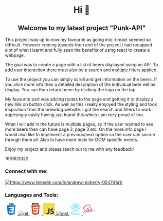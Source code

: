 <h1 align="center">Hi 👋</h1>
<h2 align="center"> Welcome to my latest project "Punk-API"</h2>

<p>This project was up to now my favourite as going into it react seemed so difficult. However coming towards then end of the project i had recapped alot of what i learnt and fully seen the benefits of using react to create a webpage.

The goal was to create a page with a list of beers displayed using an API. To add user interaction there must also be a search and multiple filters applied.

To use the project you can simply scroll and get information on the beers. If you click more info then a detailed description of the individual beer will be display. You can then return home by clicking the logo on the top.

My favourite part was adding routes to the page and getting it to display a new link on button click. As well as this i really emjoyed the styling and took inspiration from the brewdog website. I got the search and filters to work suprisingly easily having just learnt this which i am very proud of too. 

What i will add in the future is multiple pages, so if the user wanted to see more beers then can have page 2, page 3 etc. On the more info page i would also like to implement a previous/next option so the user can search through them all. Also to have more tests for DOM specific events.


Enjoy my project and please reach out to me with any feedback! </p>

16/09/2022






<h3 align="left">Connect with me:</h3>
<p align="left">
<a href="https://linkedin.com/in/https://www.linkedin.com/in/andrew-doherty-054781a1/" target="blank"><img align="center" src="https://raw.githubusercontent.com/rahuldkjain/github-profile-readme-generator/master/src/images/icons/Social/linked-in-alt.svg" alt="https://www.linkedin.com/in/andrew-doherty-054781a1/" height="30" width="40" /></a>
</p>

<h3 align="left">Languages and Tools:</h3>
<p align="left"> <a href="https://www.w3schools.com/css/" target="_blank" rel="noreferrer"> <img src="https://raw.githubusercontent.com/devicons/devicon/master/icons/css3/css3-original-wordmark.svg" alt="css3" width="40" height="40"/> </a> <a href="https://git-scm.com/" target="_blank" rel="noreferrer"> <img src="https://www.vectorlogo.zone/logos/git-scm/git-scm-icon.svg" alt="git" width="40" height="40"/> </a> <a href="https://www.w3.org/html/" target="_blank" rel="noreferrer"> <img src="https://raw.githubusercontent.com/devicons/devicon/master/icons/html5/html5-original-wordmark.svg" alt="html5" width="40" height="40"/> </a> <a href="https://developer.mozilla.org/en-US/docs/Web/JavaScript" target="_blank" rel="noreferrer"> <img src="https://raw.githubusercontent.com/devicons/devicon/master/icons/javascript/javascript-original.svg" alt="javascript" width="40" height="40"/> </a> <a href="https://jestjs.io" target="_blank" rel="noreferrer"> <img src="https://www.vectorlogo.zone/logos/jestjsio/jestjsio-icon.svg" alt="jest" width="40" height="40"/> </a> <a href="https://reactjs.org/" target="_blank" rel="noreferrer"> <img src="https://raw.githubusercontent.com/devicons/devicon/master/icons/react/react-original-wordmark.svg" alt="react" width="40" height="40"/> </a> <a href="https://sass-lang.com" target="_blank" rel="noreferrer"> <img src="https://raw.githubusercontent.com/devicons/devicon/master/icons/sass/sass-original.svg" alt="sass" width="40" height="40"/> </a> </p>
